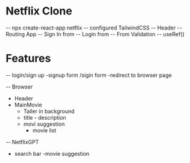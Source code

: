 # Netflix Clone 
 -- npx create-react-app netflix
 -- configured TailwindCSS
 -- Header
 -- Routing App
 -- Sign In from
 -- Login from
 -- From Validation
 -- useRef()



 # Features 

 -- login/sign up
  -signup form /sigin form
  -redirect to browser page


 -- Browser
   - Header
   - MainMovie
     - Tailer in background
     - title - description
     - movi suggestion
       - movie list 

--  NetflixGPT 
  - search bar
  -movie suggestion
  